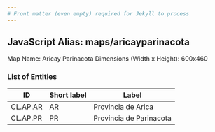 ```yaml
---
# Front matter (even empty) required for Jekyll to process
---
```


## JavaScript Alias: maps/aricayparinacota

Map Name: Aricay Parinacota
Dimensions (Width x Height): 600x460

### List of Entities

| ID       | Short label | Label                   |
| -------- | ----------- | ----------------------- |
| CL.AP.AR | AR          | Provincia de Arica      |
| CL.AP.PR | PR          | Provincia de Parinacota |
